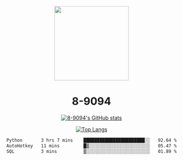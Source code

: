 <div align="center">
  <img src="[https://avatars.githubusercontent.com/u/73003857?v=4](https://cdn.discordapp.com/attachments/1022673925198577677/1105917345601433670/9094.png)" width="200px"/>
  <h1>8-9094</h1>

[![8-9094's GitHub stats](https://github-readme-stats.vercel.app/api?username=8-9094&show_icons=true&theme=synthwave)](https://github.com/anuraghazra/github-readme-stats)

[![Top Langs](https://github-readme-stats.vercel.app/api/top-langs/?username=8-9094&layout=compact&theme=synthwave)](https://github.com/Wrath-cyber/github-readme-stats)
 
<!--START_SECTION:waka-->

```txt
Python       3 hrs 7 mins    ███████████████████████░░   92.64 %
AutoHotkey   11 mins         █▒░░░░░░░░░░░░░░░░░░░░░░░   05.47 %
SQL          3 mins          ▒░░░░░░░░░░░░░░░░░░░░░░░░   01.89 %
```

<!--END_SECTION:waka-->
